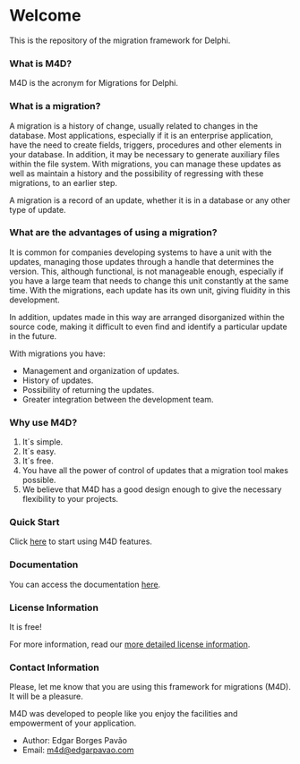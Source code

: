 # Welcome #

This is the repository of the migration framework for Delphi. 

### What is M4D? ###

M4D is the acronym for Migrations for Delphi.

### What is a migration? ###

A migration is a history of change, usually related to changes in the database. Most applications, especially if it is an enterprise application, have the need to create fields, triggers, procedures and other elements in your database. In addition, it may be necessary to generate auxiliary files within the file system. With migrations, you can manage these updates as well as maintain a history and the possibility of regressing with these migrations, to an earlier step.

A migration is a record of an update, whether it is in a database or any other type of update.

### What are the advantages of using a migration? ###

It is common for companies developing systems to have a unit with the updates, managing those updates through a handle that determines the version. This, although functional, is not manageable enough, especially if you have a large team that needs to change this unit constantly at the same time. With the migrations, each update has its own unit, giving fluidity in this development. 

In addition, updates made in this way are arranged disorganized within the source code, making it difficult to even find and identify a particular update in the future.

With migrations you have:

* Management and organization of updates.
* History of updates.
* Possibility of returning the updates.
* Greater integration between the development team.

### Why use M4D? ###

1. It´s simple.
2. It´s easy.
3. It´s free.
4. You have all the power of control of updates that a migration tool makes possible.
5. We believe that M4D has a good design enough to give the necessary flexibility to your projects.

### Quick Start ###

Click [here](Docs/QUICKSTART.md) to start using M4D features.

### Documentation ###

You can access the documentation [here](Docs/DOCUMENTATION.md).

### License Information ###

It is free!

For more information, read our [more detailed license information](Docs/LICENSE.md).

### Contact Information ###

Please, let me know that you are using this framework for migrations (M4D). It will be a pleasure.

M4D was developed to people like you enjoy the facilities and empowerment of your application.

* Author: Edgar Borges Pavão
* Email: m4d@edgarpavao.com 